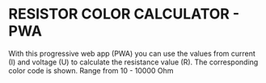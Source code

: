 # RESISTOR COLOR CALCULATOR - PWA

With this progressive web app (PWA) you can use the values from current (I) and voltage (U) to calculate the resistance value (R). The corresponding color code is shown. Range from 10 - 10000 Ohm
